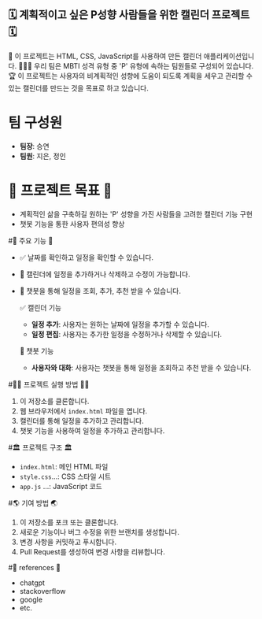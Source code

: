 ## 🗓️ 계획적이고 싶은 P성향 사람들을 위한 캘린더 프로젝트 🗓️

🤗 이 프로젝트는 HTML, CSS, JavaScript를 사용하여 만든 캘린더 애플리케이션입니다. 
🧑‍🤝‍🧑 우리 팀은 MBTI 성격 유형 중 'P' 유형에 속하는 팀원들로 구성되어 있습니다. 
🏆 이 프로젝트는 사용자의 비계획적인 성향에 도움이 되도록 계획을 세우고 관리할 수 있는 캘린더를 만드는 것을 목표로 하고 있습니다.

# 팀 구성원

- **팀장**: 승연
- **팀원**: 지은, 정인


# 🥅 프로젝트 목표 🥅

- 계획적인 삶을 구축하길 원하는 'P' 성향을 가진 사람들을 고려한 캘린더 기능 구현
- 챗봇 기능을 통한 사용자 편의성 향상

  
#📆 주요 기능 📆

  - ✅ 날짜를 확인하고 일정을 확인할 수 있습니다. 
  
  - 📌 캘린더에 일정을 추가하거나 삭제하고 수정이 가능합니다.
  
  - 🥸 챗봇을 통해 일정을 조회, 추가, 추천 받을 수 있습니다.

     ✅ 캘린더 기능
    
      - **일정 추가**: 사용자는 원하는 날짜에 일정을 추가할 수 있습니다.
      - **일정 편집**: 사용자는 추가한 일정을 수정하거나 삭제할 수 있습니다.
    
     🥸 챗봇 기능
    
      - **사용자와 대화**: 사용자는 챗봇을 통해 일정을 조회하고 추천 받을 수 있습니다.


#👩‍💻 프로젝트 실행 방법 🧑‍💻

  1. 이 저장소를 클론합니다.
  2. 웹 브라우저에서 `index.html` 파일을 엽니다.
  3. 캘린더를 통해 일정을 추가하고 관리합니다.
  4. 챗봇 기능을 사용하여 일정을 추가하고 관리합니다.


#🏛️ 프로젝트 구조 🏛️

  - `index.html`: 메인 HTML 파일
  - `style.css`...: CSS 스타일 시트
  - `app.js` ...: JavaScript 코드


#🌎 기여 방법 🌏

  1. 이 저장소를 포크 또는 클론합니다.
  2. 새로운 기능이나 버그 수정을 위한 브랜치를 생성합니다.
  3. 변경 사항을 커밋하고 푸시합니다.
  4. Pull Request를 생성하여 변경 사항을 리뷰합니다.

#📜 references 📜
  - chatgpt
  - stackoverflow
  - google
  - etc.


